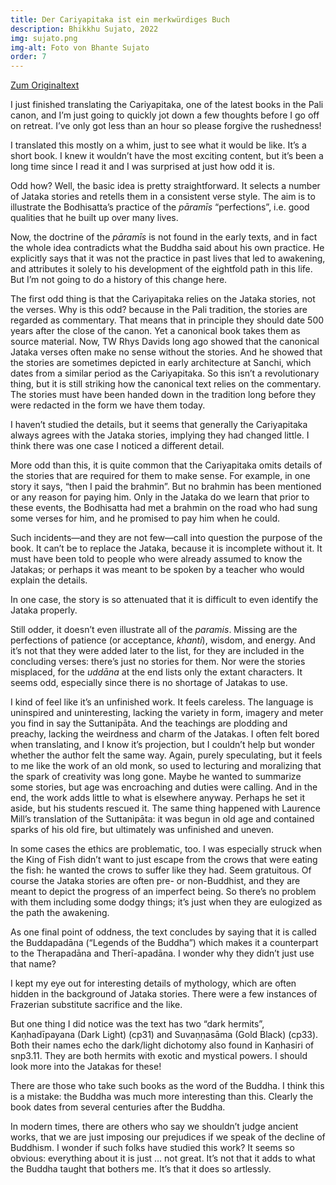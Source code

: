 ```yaml
---
title: Der Cariyapitaka ist ein merkwürdiges Buch
description: Bhikkhu Sujato, 2022
img: sujato.png
img-alt: Foto von Bhante Sujato
order: 7
---
```


[Zum Originaltext](https://discourse.suttacentral.net/t/the-cariyapitaka-is-an-odd-book/27584)

I just finished translating the Cariyapitaka, one of the latest books in the Pali canon, and I’m just going to quickly jot down a few thoughts before I go off on retreat. I’ve only got less than an hour so please forgive the rushedness!

I translated this mostly on a whim, just to see what it would be like. It’s a short book. I knew it wouldn’t have the most exciting content, but it’s been a long time since I read it and I was surprised at just how odd it is.

Odd how? Well, the basic idea is pretty straightforward. It selects a number of Jataka stories and retells them in a consistent verse style. The aim is to illustrate the Bodhisatta’s practice of the *pāramīs* “perfections”, i.e. good qualities that he built up over many lives.

Now, the doctrine of the *pāramīs* is not found in the early texts, and in fact the whole idea contradicts what the Buddha said about his own practice. He explicitly says that it was not the practice in past lives that led to awakening, and attributes it solely to his development of the eightfold path in this life. But I’m not going to do a history of this change here.

The first odd thing is that the Cariyapitaka relies on the Jataka stories, not the verses. Why is this odd? because in the Pali tradition, the stories are regarded as commentary. That means that in principle they should date 500 years after the close of the canon. Yet a canonical book takes them as source material. Now, TW Rhys Davids long ago showed that the canonical Jataka verses often make no sense without the stories. And he showed that the stories are sometimes depicted in early architecture at Sanchi, which dates from a similar period as the Cariyapitaka. So this isn’t a revolutionary thing, but it is still striking how the canonical text relies on the commentary. The stories must have been handed down in the tradition long before they were redacted in the form we have them today.

I haven’t studied the details, but it seems that generally the Cariyapitaka always agrees with the Jataka stories, implying they had changed little. I think there was one case I noticed a different detail.

More odd than this, it is quite common that the Cariyapitaka omits details of the stories that are required for them to make sense. For example, in one story it says, “then I paid the brahmin”. But no brahmin has been mentioned or any reason for paying him. Only in the Jataka do we learn that prior to these events, the Bodhisatta had met a brahmin on the road who had sung some verses for him, and he promised to pay him when he could.

Such incidents—and they are not few—call into question the purpose of the book. It can’t be to replace the Jataka, because it is incomplete without it. It must have been told to people who were already assumed to know the Jatakas; or perhaps it was meant to be spoken by a teacher who would explain the details.

In one case, the story is so attenuated that it is difficult to even identify the Jataka properly.

Still odder, it doesn’t even illustrate all of the *paramis*. Missing are the perfections of patience (or acceptance, *khanti*), wisdom, and energy. And it’s not that they were added later to the list, for they are included in the concluding verses: there’s just no stories for them. Nor were the stories misplaced, for the *uddāna* at the end lists only the extant characters. It seems odd, especially since there is no shortage of Jatakas to use.

I kind of feel like it’s an unfinished work. It feels careless. The language is uninspired and uninteresting, lacking the variety in form, imagery and meter you find in say the Suttanipāta. And the teachings are plodding and preachy, lacking the weirdness and charm of the Jatakas. I often felt bored when translating, and I know it’s projection, but I couldn’t help but wonder whether the author felt the same way. Again, purely speculating, but it feels to me like the work of an old monk, so used to lecturing and moralizing that the spark of creativity was long gone. Maybe he wanted to summarize some stories, but age was encroaching and duties were calling. And in the end, the work adds little to what is elsewhere anyway. Perhaps he set it aside, but his students rescued it. The same thing happened with Laurence Mill’s translation of the Suttanipāta: it was begun in old age and contained sparks of his old fire, but ultimately was unfinished and uneven.

In some cases the ethics are problematic, too. I was especially struck when the King of Fish didn’t want to just escape from the crows that were eating the fish: he wanted the crows to suffer like they had. Seem gratuitous. Of course the Jataka stories are often pre- or non-Buddhist, and they are meant to depict the progress of an imperfect being. So there’s no problem with them including some dodgy things; it’s just when they are eulogized as the path the awakening.

As one final point of oddness, the text concludes by saying that it is called the Buddapadāna (“Legends of the Buddha”) which makes it a counterpart to the Therapadāna and Therī-apadāna. I wonder why they didn’t just use that name?

I kept my eye out for interesting details of mythology, which are often hidden in the background of Jataka stories. There were a few instances of Frazerian substitute sacrifice and the like.

But one thing I did notice was the text has two “dark hermits”, Kaṇhadīpayana (Dark Light) (cp31) and Suvaṇṇasāma (Gold Black) (cp33). Both their names echo the dark/light dichotomy also found in Kaṇhasiri of snp3.11. They are both hermits with exotic and mystical powers. I should look more into the Jatakas for these!

There are those who take such books as the word of the Buddha. I think this is a mistake: the Buddha was much more interesting than this. Clearly the book dates from several centuries after the Buddha.

In modern times, there are others who say we shouldn’t judge ancient works, that we are just imposing our prejudices if we speak of the decline of Buddhism. I wonder if such folks have studied this work? It seems so obvious: everything about it is just … not great. It’s not that it adds to what the Buddha taught that bothers me. It’s that it does so artlessly.